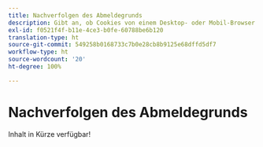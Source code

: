 ```yaml
---
title: Nachverfolgen des Abmeldegrunds
description: Gibt an, ob Cookies von einem Desktop- oder Mobil-Browser deaktiviert wurden.
exl-id: f0521f4f-b11e-4ce3-b0fe-60788be6b120
translation-type: ht
source-git-commit: 549258b0168733c7b0e28cb8b9125e68dffd5df7
workflow-type: ht
source-wordcount: '20'
ht-degree: 100%

---
```


# Nachverfolgen des Abmeldegrunds

Inhalt in Kürze verfügbar!
